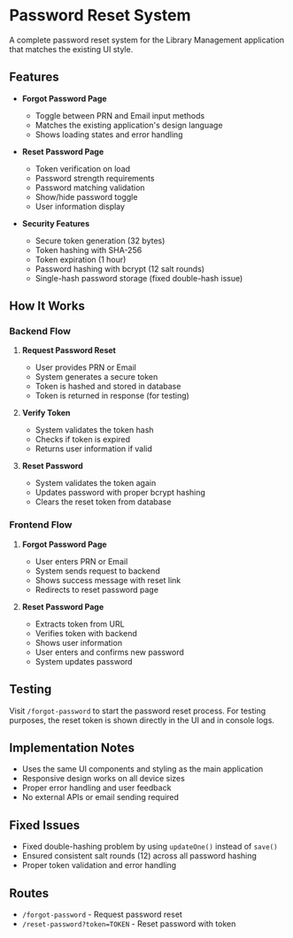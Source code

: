 # Password Reset System

A complete password reset system for the Library Management application that matches the existing UI style.

## Features

- **Forgot Password Page**
  - Toggle between PRN and Email input methods
  - Matches the existing application's design language
  - Shows loading states and error handling

- **Reset Password Page**
  - Token verification on load
  - Password strength requirements
  - Password matching validation
  - Show/hide password toggle
  - User information display

- **Security Features**
  - Secure token generation (32 bytes)
  - Token hashing with SHA-256
  - Token expiration (1 hour)
  - Password hashing with bcrypt (12 salt rounds)
  - Single-hash password storage (fixed double-hash issue)

## How It Works

### Backend Flow

1. **Request Password Reset**
   - User provides PRN or Email
   - System generates a secure token
   - Token is hashed and stored in database
   - Token is returned in response (for testing)

2. **Verify Token**
   - System validates the token hash
   - Checks if token is expired
   - Returns user information if valid

3. **Reset Password**
   - System validates the token again
   - Updates password with proper bcrypt hashing
   - Clears the reset token from database

### Frontend Flow

1. **Forgot Password Page**
   - User enters PRN or Email
   - System sends request to backend
   - Shows success message with reset link
   - Redirects to reset password page

2. **Reset Password Page**
   - Extracts token from URL
   - Verifies token with backend
   - Shows user information
   - User enters and confirms new password
   - System updates password

## Testing

Visit `/forgot-password` to start the password reset process. For testing purposes, the reset token is shown directly in the UI and in console logs.

## Implementation Notes

- Uses the same UI components and styling as the main application
- Responsive design works on all device sizes
- Proper error handling and user feedback
- No external APIs or email sending required

## Fixed Issues

- Fixed double-hashing problem by using `updateOne()` instead of `save()`
- Ensured consistent salt rounds (12) across all password hashing
- Proper token validation and error handling

## Routes

- `/forgot-password` - Request password reset
- `/reset-password?token=TOKEN` - Reset password with token